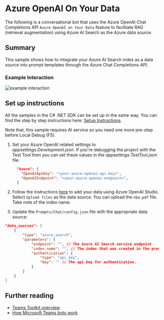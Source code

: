 # Azure OpenAI On Your Data
The following is a conversational bot that uses the Azure OpenAI Chat Completions API `Azure OpenAI on Your Data` feature to facilitate RAG (retrieval augmentation) using Azure AI Search as the Azure data source.

## Summary
This sample shows how to integrate your Azure AI Search index as a data source into prompt templates through the Azure Chat Completions API.

### Example Interaction

![example interaction](assets/example.png)


## Set up instructions
All the samples in the C# .NET SDK can be set up in the same way. You can find the step by step instructions here: [Setup Instructions](../README.md).

Note that, this sample requires AI service so you need one more pre-step before Local Debug (F5).

1. Set your Azure OpenAI related settings to *appsettings.Development.json*. If you're debugging the project with the Test Tool then you can set these values in the *appsettings.TestTool.json* file.

    ```json
      "Azure": {
        "OpenAIApiKey": "<your-azure-openai-api-key>",
        "OpenAIEndpoint": "<your-azure-openai-endpoint>",
      }
    ```

2. Follow the instructions [here](https://learn.microsoft.com/en-us/azure/ai-services/openai/use-your-data-quickstart?tabs=command-line%2Cpython-new&pivots=programming-language-studio#add-your-data-using-azure-openai-studio) to add your data using Azure OpenAI Studio. Select `Upload files` as the data source. You can upload the `nba.pdf` file. Take note of the index name.

3. Update the `Prompts/Chat/config.json` file with the appropriate data source:

```json
"data_sources": [
    {
        "type": "azure_search",
        "parameters": {
            "endpoint": "", // The Azure AI Search service endpoint
            "index_name": "", // The index that was created in the previous step.
            "authentication": {
                "type": "api_key",
                "key": "" // The api key for authentication.
            }
        }
    }
]
```

## Further reading

- [Teams Toolkit overview](https://aka.ms/vs-teams-toolkit-getting-started)
- [How Microsoft Teams bots work](https://docs.microsoft.com/en-us/azure/bot-service/bot-builder-basics-teams?view=azure-bot-service-4.0&tabs=csharp)
